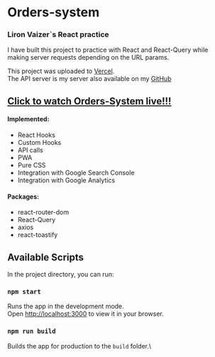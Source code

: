 # Orders-system
### Liron Vaizer`s React practice

I have built this project to practice with React and React-Query while making server requests depending on the URL params.
<br/>


This project was uploaded to [Vercel](https://www.vercel.com/).
<br/>
The API server is my server also available on my [GitHub](https://github.com/lvaizer/orders_server)

## [Click to watch Orders-System live!!!](https://orders-system-eta.vercel.app/)

#### Implemented:
* React Hooks
* Custom Hooks
* API calls
* PWA
* Pure CSS
* Integration with Google Search Console
* Integration with Google Analytics

#### Packages:
* react-router-dom
* React-Query
* axios
* react-toastify


## Available Scripts

In the project directory, you can run:

### `npm start`

Runs the app in the development mode.\
Open [http://localhost:3000](http://localhost:3000) to view it in your browser.

### `npm run build`

Builds the app for production to the `build` folder.\
